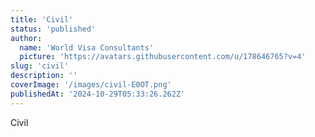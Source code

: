 ```yaml
---
title: 'Civil'
status: 'published'
author:
  name: 'World Visa Consultants'
  picture: 'https://avatars.githubusercontent.com/u/178646765?v=4'
slug: 'civil'
description: ''
coverImage: '/images/civil-E0OT.png'
publishedAt: '2024-10-29T05:33:26.262Z'
---
```


Civil